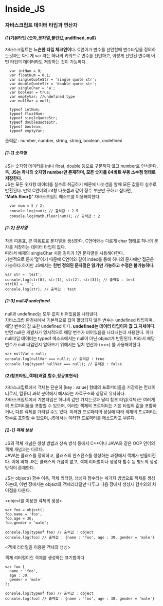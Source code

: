 # Inside_JS

<h3>자바스크립트 데이터 타입과 연산자</h3>

<h4>(1)기본타입 {숫자,문자열,불린값,undifined, null}</h4>
<p>자바스크립트는 <b>느슨한 타입 체크언어</b>다. C언어가 변수를 선언할때 변수타입을 정의하는것과는 다르게
var 라는 하나의 키워드로 변수를 선언하고, 이렇게 선언된 변수에 어떤 타입의 데이터라도 저장하는 것이 가능하다.</p>

```
  var intNum = 0;
  var floatNum = 0.1;
  var singleQuoteStr = 'single quote str';
  var doubleQuoteStr = 'double quote str';
  var singleChar = 'a';
  var boolean = true;
  var emptyVar; //undefined type
  var nullVar = null;
  
  typeof intNum;
  typeof floatNum;
  typeof singleQuoteStr;
  typeof doubleQuoteStr;
  typeof boolean;
  typeof emptyVar;
```

<p> 출력값 : number, number, string, string, boolean, undefined </p>

<h5>[1-1] 숫자형 </h5>
<p> JS는 숫자형 데이터를 int나 float, double 등으로 구분하지 않고 number로 인식한다. 
  즉, <b>JS는 하나의 숫자형 number만 존재하며, 모든 숫자를 64비트 부동 소수점 형태로 저장한다.</b><br>
  JS는 모든 숫자형 데이터를 실수로 취급하기 때문에 나눗셈을 할때 모든 값들이 실수로 반환된다. 
  만약 C언어의 int형 나눗셈과 같이 정수 부분만 구하고 싶다면, <b>'Math.floor()'</b> 자바스크립트 메소드를 이용해야한다. </p>

```
  var num = 5 / 2;
  console.log(num); // 출력값 : 2.5
  console.log(Math.floor(num)); // 출력값 : 2
```
  
<h5>[1-2] 문자열 </h5>
<p> 작은 따옴표, 큰 따옴표로 문자열을 생성한다. C언어와는 다르게 char 형태로 하나의 문자를 저장하는 데이터 타입이 없다.<br>
  따라서 예제의 singleChar 처럼 길이가 1인 문자열을 사용해야한다.<br>
  기본적으로 문자'열'이기 때문에 C언어와 같이 index를 통해 하나의 문자에만 접근은 가능하다.하지만 JS에서는 <b>한번 정의된 문자열은 읽기만 가능하고 수정은 불가능하다.</b></p>

```
var str = 'test';
console,log(str[0], str[1], str[2], str[3]); // 출력값 : test
str[0] = 'T';
console.log(str); // 출력값 : test
```

<h5>[1-3] null과 undefined </h5>
<p> null과 undefined는 모두 값이 비어있음을 나타낸다. <br>
  자바스크립 환경내에서 기본적으로 값이 할당되지 않은 변수는 undefined 타입이며, 해당 변수의 값 또한 undefined 이다. <b>undefined는 데이터 타입이자 값 그 자체이다.</b> <br>
  반면 null은 개발자가 명시적으로 해당 변수가 비어있음을 나타내는데 사용한다. 이때 null타입 데이터는 typeof 메소드에서는 null이 아닌 object가 반환된다. 따라서 해당 변수가 null 타입인지 알아보기 위해서는 일치 연산자 (===) 를 사용해야한다.</p>

```
var nullVar = null;
console.log(nullVar === null); // 출력값 : true
console.log(typeof nullVar === null); // 출력값 : false
```

<h4>(2)참조타입_객체{배열,함수,정규표현식}</h4>
<p> 자바스크립트에서 객체는 단순히 [key : value] 형태의 프로퍼티들을 저장하는 컨테이너로서, 컴퓨터 과학 분야에서 해시라는 자료구조와 상당히 유사하다.<br>자바스크립트에서 기본타입은 하나의 값만 가지는것과 달리 참조 타입(객체)은 여러개의 프로퍼티들을 포함할 수 있으며, 이러한 객체의 프로퍼티는 기본 타입의 값을 포함하거나, 다른 객체를 가리킬 수도 있다. 이러한 프로퍼티의 성질에 따라 객체의 프로퍼티는 함수로 포함할 수 있으며, JS에서는 이러한 프로퍼티를 메소드라고 부른다.</p>

<h5>[2-1] 객체 생성 </h5>
<p> JS의 객체 개념은 생성 방법과 상속 방식 등에서 C++이나 JAVA와 같은 OOP 언어의 객체 개념과는 다르다.<br>
  JAVA는 클래스를 정의하고, 클래스의 인스턴스를 생성하는 과정에서 객체가 만들어진다. 이에 비해 JS는 클래스의 개념이 없고, 객체 리터럴이나 생성자 함수 등 별도의 생성 방식이 존재한다. </p>
<p> JS는 object() 함수 이용, 객체 리터럴, 생성자 함수라는 세가지 방법으로 객체를 생성하는데, 이번 장에서는 object와 객체리터럴만 다루고 다음 장에서 생성자 함수와의 차이점을 다룬다. </p>


<object를 이용한 객체의 생성>

```
var foo = object(;
foo.name = 'foo';
foo.age = 30;
foo.gender = 'male';

console.log(typeof foo) // 출력값 : object
console.log(foo) // 출력값 : {name : 'foo', age : 30, gender = 'male'}
```

<객체 리터럴을 이용한 객체의 생성>
<p> 객체 리터럴이란 객체를 생성하는 표기법이다.</p>

```
var foo {
  name : 'foo',
  age : 30,
  gender = 'male'
}; 

console.log(typeof foo) // 출력값 : object
console.log(foo) // 출력값 : {name : 'foo', age : 30, gender = 'male'}
```


  
  
  
